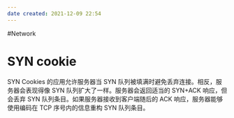 ```yaml
---
date created: 2021-12-09 22:54
---
```


#Network

# SYN cookie

SYN Cookies 的应用允许服务器当 SYN 队列被填满时避免丢弃连接。相反，服务器会表现得像 SYN 队列扩大了一样。服务器会返回适当的 SYN+ACK 响应，但会丢弃 SYN 队列条目。如果服务器接收到客户端随后的 ACK 响应，服务器能够使用编码在 TCP 序号内的信息重构 SYN 队列条目。
